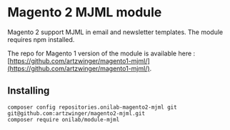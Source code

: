 # Magento 2 MJML module
Magento 2 support MJML in email and newsletter templates.
The module requires npm installed.

The repo for Magento 1 version of the module is available here : 
[https://github.com/artzwinger/magento1-mjml/](https://github.com/artzwinger/magento1-mjml/).

## Installing

```
composer config repositories.onilab-magento2-mjml git git@github.com:artzwinger/magento2-mjml.git
composer require onilab/module-mjml
```
